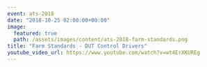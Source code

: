```yaml
---
event: ats-2018
date: "2018-10-25 02:00:00+00:00"
image:
  featured: true
  path: /assets/images/content/ats-2018-farm-standards.png
title: "Farm Standards - DUT Control Drivers"
youtube_video_url: https://www.youtube.com/watch?v=wt4ErXKUREg
---
```

